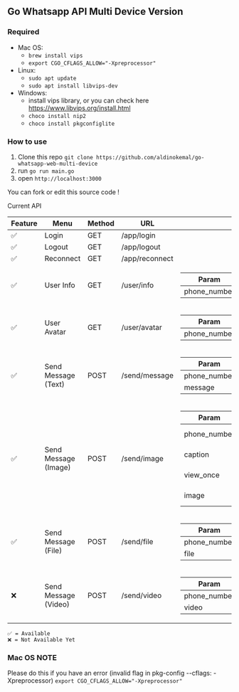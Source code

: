 ## Go Whatsapp API Multi Device Version

### Required

- Mac OS:
    - `brew install vips`
    - `export CGO_CFLAGS_ALLOW="-Xpreprocessor"`
- Linux:
    - `sudo apt update`
    - `sudo apt install libvips-dev`
- Windows:
    - install vips library, or you can check here https://www.libvips.org/install.html
    - `choco install nip2`
    - `choco install pkgconfiglite`

### How to use

1. Clone this repo `git clone https://github.com/aldinokemal/go-whatsapp-web-multi-device`
2. run `go run main.go`
3. open `http://localhost:3000`

You can fork or edit this source code !

Current API

| Feature | Menu                 | Method | URL            | Payload                                                                                                                                                                                                                                                                                                                                                                                                                                                                              |
|---------|----------------------|--------|----------------|--------------------------------------------------------------------------------------------------------------------------------------------------------------------------------------------------------------------------------------------------------------------------------------------------------------------------------------------------------------------------------------------------------------------------------------------------------------------------------------|
| ✅       | Login                | GET    | /app/login     |                                                                                                                                                                                                                                                                                                                                                                                                                                                                                      |
| ✅       | Logout               | GET    | /app/logout    |                                                                                                                                                                                                                                                                                                                                                                                                                                                                                      |  
| ✅       | Reconnect            | GET    | /app/reconnect |                                                                                                                                                                                                                                                                                                                                                                                                                                                                                      | 
| ✅       | User Info            | GET    | /user/info     | <table> <thead> <tr> <th>Param</th> <th>Type</th> <th>Type</th> <th>Example</th> </tr></thead> <tbody> <tr> <td>phone_number</td><td>string</td><td>querystring</td><td>6289685024099</td></tr></tbody></table>                                                                                                                                                                                                                                                                      |
| ✅       | User Avatar          | GET    | /user/avatar   | <table> <thead> <tr> <th>Param</th> <th>Type</th> <th>Type</th> <th>Example</th> </tr></thead> <tbody> <tr> <td>phone_number</td><td>string</td><td>querystring</td><td>6289685024099</td></tr></tbody></table>                                                                                                                                                                                                                                                                      |
| ✅       | Send Message (Text)  | POST   | /send/message  | <table> <thead> <tr> <th>Param</th> <th>Type</th> <th>Type</th> <th>Example</th> </tr></thead> <tbody> <tr> <td>phone_number</td><td>string</td><td>form-data</td><td>6289685024099</td></tr><tr> <td>message</td><td>string</td><td>form-data</td><td>Hello guys this is testing</td></tr></tbody></table>                                                                                                                                                                          |
| ✅       | Send Message (Image) | POST   | /send/image    | <table> <thead> <tr> <th>Param</th> <th>Type</th> <th>Type</th> <th>Example</th> </tr></thead> <tbody> <tr> <td>phone_number</td><td>string</td><td>form-data</td><td>6289685024099</td></tr><tr> <td>caption</td><td>string</td><td>form-data</td><td>Hello guys this is caption</td></tr><tr> <td>view_once</td><td>bool</td><td>form-data</td><td>false</td></tr><tr> <td>image</td><td>binary</td><td>form-data</td><td>image/jpg,image/jpeg,image/png</td></tr></tbody></table> | 
| ✅       | Send Message (File)  | POST   | /send/file     | <table><thead><tr><th>Param</th><th>Type</th><th>Type</th><th>Example</th></tr></thead><tbody><tr><td>phone_number</td><td>string</td><td>form-data</td><td>6289685024099</td></tr><tr><td>file</td><td>binary</td><td>form-data</td><td>any (max: 10MB)</td></tr></tbody></table>                                                                                                                                                                                                   | 
| ❌       | Send Message (Video) | POST   | /send/video    | <table><thead><tr><th>Param</th><th>Type</th><th>Type</th><th>Example</th></tr></thead><tbody><tr><td>phone_number</td><td>string</td><td>form-data</td><td>6289685024099</td></tr><tr><td>video</td><td>binary</td><td>form-data</td><td>mp4/avi/mkv</td></tr></tbody></table>                                                                                                                                                                                                      | 

```
✅ = Available
❌ = Not Available Yet
```

### Mac OS NOTE

Please do this if you have an error (invalid flag in pkg-config --cflags:
-Xpreprocessor) `export CGO_CFLAGS_ALLOW="-Xpreprocessor"`
